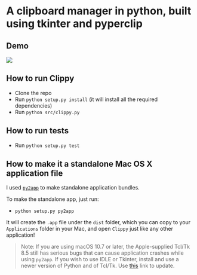 # A clipboard manager in python, built using tkinter and pyperclip

## Demo

![](https://github.com/prashantgupta24/clipboard-manager/blob/master/clippy-demo.gif)

## How to run Clippy

- Clone the repo
- Run `python setup.py install` (it will install all the required dependencies)
- Run `python src/clippy.py`

## How to run tests

- Run `python setup.py test`

## How to make it a standalone Mac OS X application file

I used [`py2app`](https://py2app.readthedocs.io/en/latest/) to make standalone application bundles.

To make the standalone app, just run:

- `python setup.py py2app`

It will create the `.app` file under the `dist` folder, which you can copy to your `Applications` folder in your Mac, and open `Clippy` just like any other application!

> Note: If you are using macOS 10.7 or later, the Apple-supplied Tcl/Tk 8.5 still has serious bugs that can cause application crashes while using `py2app`. If you wish to use IDLE or Tkinter, install and use a newer version of Python and of Tcl/Tk. Use [this](https://www.tcl.tk/doc/howto/compile.html) link to update.
